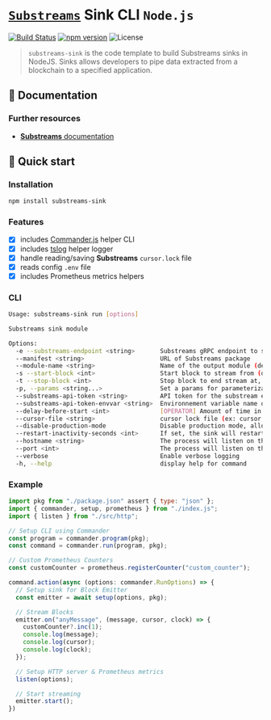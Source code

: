 # [`Substreams`](https://substreams.streamingfast.io/) Sink CLI `Node.js`

[![Build Status](https://github.com/pinax-network/substreams-sink/actions/workflows/ci.yml/badge.svg)](https://github.com/pinax-network/substreams-sink/actions/workflows/ci.yml)
[![npm version](https://badge.fury.io/js/substreams-sink.svg)](https://badge.fury.io/js/substreams-sink)
![License](https://img.shields.io/github/license/pinax-network/substreams-sink)

> `substreams-sink` is the code template to build Substreams sinks in NodeJS. Sinks allows developers to pipe data extracted from a blockchain to a specified application.

## 📖 Documentation

<!-- ### https://www.npmjs.com/package/substreams-sink -->

### Further resources

- [**Substreams** documentation](https://substreams.streamingfast.io)

## 🚀 Quick start

### Installation

```bash
npm install substreams-sink
```

### Features

- [x] includes [Commander.js](https://github.com/tj/commander.js/) helper CLI
- [x] includes [tslog](https://github.com/fullstack-build/tslog) helper logger
- [x] handle reading/saving **Substreams** `cursor.lock` file
- [x] reads config `.env` file
- [x] includes Prometheus metrics helpers

### CLI

```bash
Usage: substreams-sink run [options]

Substreams sink module

Options:
  -e --substreams-endpoint <string>       Substreams gRPC endpoint to stream data from
  --manifest <string>                     URL of Substreams package
  --module-name <string>                  Name of the output module (declared in the manifest)
  -s --start-block <int>                  Start block to stream from (defaults to -1, which means the initialBlock of the first module you are streaming)
  -t --stop-block <int>                   Stop block to end stream at, inclusively
  -p, --params <string...>                Set a params for parameterizable modules. Can be specified multiple times. (ex: -p module1=valA -p module2=valX&valY)
  --substreams-api-token <string>         API token for the substream endpoint
  --substreams-api-token-envvar <string>  Environnement variable name of the API token for the substream endpoint (ex: SUBSTREAMS_API_TOKEN)
  --delay-before-start <int>              [OPERATOR] Amount of time in milliseconds (ms) to wait before starting any internal processes, can be used to perform to maintenance on the pod before actually letting it starts
  --cursor-file <string>                  cursor lock file (ex: cursor.lock)
  --disable-production-mode               Disable production mode, allows debugging modules logs, stops high-speed parallel processing
  --restart-inactivity-seconds <int>      If set, the sink will restart when inactive for over a certain amount of seconds (ex: 60)
  --hostname <string>                     The process will listen on this hostname for any HTTP and Prometheus metrics requests (ex: localhost)
  --port <int>                            The process will listen on this port for any HTTP and Prometheus metrics requests (ex: 9102)
  --verbose                               Enable verbose logging
  -h, --help                              display help for command
```

### Example

```js
import pkg from "./package.json" assert { type: "json" };
import { commander, setup, prometheus } from "./index.js";
import { listen } from "./src/http";

// Setup CLI using Commander
const program = commander.program(pkg);
const command = commander.run(program, pkg);

// Custom Prometheus Counters
const customCounter = prometheus.registerCounter("custom_counter");

command.action(async (options: commander.RunOptions) => {
  // Setup sink for Block Emitter
  const emitter = await setup(options, pkg);

  // Stream Blocks
  emitter.on("anyMessage", (message, cursor, clock) => {
    customCounter?.inc(1);
    console.log(message);
    console.log(cursor);
    console.log(clock);
  });

  // Setup HTTP server & Prometheus metrics
  listen(options);

  // Start streaming
  emitter.start();
})
```
